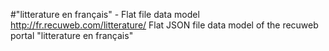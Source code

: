 #"litterature en français" - Flat file data model
http://fr.recuweb.com/litterature/
Flat JSON file data model of the recuweb portal "litterature en français"
